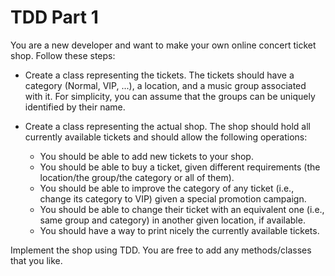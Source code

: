 # TDD Part 1

You are a new developer and want to make your own online concert ticket shop. Follow these steps:

- Create a class representing the tickets. The tickets should have a category (Normal, VIP, ...), a location, and a music group associated with it. For simplicity, you can assume that the groups can be uniquely identified by their name.

- Create a class representing the actual shop. The shop should hold all currently available tickets and should allow the following operations:
	- You should be able to add new tickets to your shop.
	- You should be able to buy a ticket, given different requirements (the location/the group/the category or all of them).
	- You should be able to improve the category of any ticket (i.e., change its category to VIP)  given a special promotion campaign.
	- You should be able to change their ticket with an equivalent one (i.e., same group and category) in another given location, if available.
	- You should have a way to print nicely the currently available tickets.


Implement the shop using TDD. You are free to add any methods/classes that you like.   

